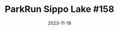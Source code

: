 ---
layout: post
title: "ParkRun Sippo Lake #158"
date: 2023-11-18
excerpt: "Ben Young, running both his first ParkRun and running event, placed 14th of 55 participants. Finishing with a 5k time of 26:22."
image: https://scontent-ord5-1.xx.fbcdn.net/v/t39.30808-6/404400434_349130584432251_3974227170383962215_n.jpg?_nc_cat=106&ccb=1-7&_nc_sid=a73e89&_nc_ohc=hU73bmyepIIAX8GFu4G&_nc_ht=scontent-ord5-1.xx&oh=00_AfDQuhkM0YYrm-vrBkEUNT95lsqq1dZdWmKkJYjRd-afVQ&oe=65719C88
hyperlink: https://www.parkrun.us/sippolake/results/157/
tags: [running, parkrun, raceresults]
comments: true
---